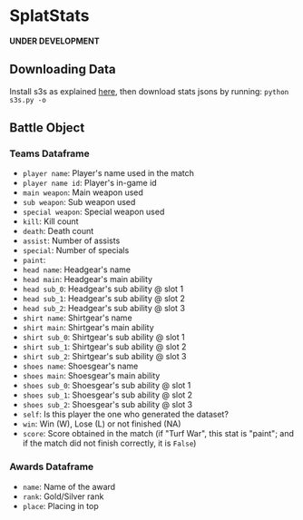 # SplatStats

**UNDER DEVELOPMENT**

## Downloading Data

Install s3s as explained [here](https://github.com/frozenpandaman/s3s), then download stats jsons by running: `python s3s.py -o`

## Battle Object

### Teams Dataframe

* `player name`: Player's name used in the match
* `player name id`: Player's in-game id
* `main weapon`: Main weapon used
* `sub weapon`: Sub weapon used
* `special weapon`: Special weapon used
* `kill`: Kill count
* `death`: Death count
* `assist`: Number of assists
* `special`: Number of specials
* `paint`: 
* `head name`: Headgear's name
* `head main`: Headgear's main ability
* `head sub_0`: Headgear's sub ability @ slot 1
* `head sub_1`: Headgear's sub ability @ slot 2
* `head sub_2`: Headgear's sub ability @ slot 3
* `shirt name`: Shirtgear's name
* `shirt main`: Shirtgear's main ability
* `shirt sub_0`: Shirtgear's sub ability @ slot 1
* `shirt sub_1`: Shirtgear's sub ability @ slot 2
* `shirt sub_2`: Shirtgear's sub ability @ slot 3
* `shoes name`: Shoesgear's name
* `shoes main`: Shoesgear's main ability
* `shoes sub_0`: Shoesgear's sub ability @ slot 1
* `shoes sub_1`: Shoesgear's sub ability @ slot 2
* `shoes sub_2`: Shoesgear's sub ability @ slot 3
* `self`: Is this player the one who generated the dataset?
* `win`: Win (W), Lose (L) or not finished (NA)
* `score`: Score obtained in the match (if "Turf War", this stat is "paint"; and if the match did not finish correctly, it is `False`)

### Awards Dataframe

* `name`: Name of the award
* `rank`: Gold/Silver rank
* `place`: Placing in top